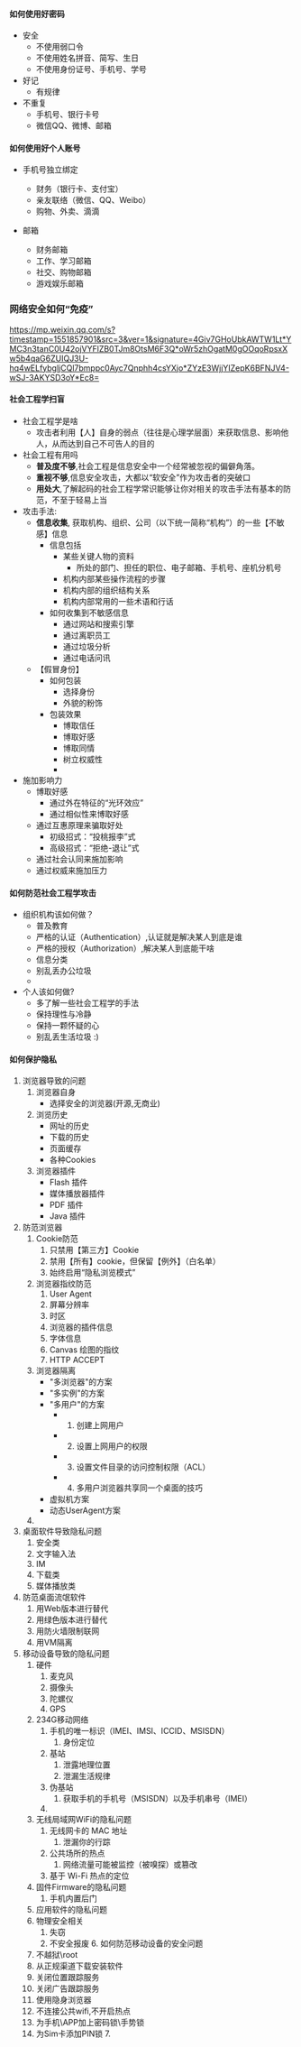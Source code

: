 #### 如何使用好密码
- 安全
  - 不使用弱口令
  - 不使用姓名拼音、简写、生日
  - 不使用身份证号、手机号、学号
- 好记
  - 有规律
- 不重复
  - 手机号、银行卡号
  - 微信QQ、微博、邮箱


#### 如何使用好个人账号
- 手机号独立绑定
  - 财务（银行卡、支付宝）
  - 亲友联络（微信、QQ、Weibo）
  - 购物、外卖、滴滴
  
- 邮箱
  - 财务邮箱
  - 工作、学习邮箱
  - 社交、购物邮箱
  - 游戏娱乐邮箱


### 网络安全如何“免疫”
https://mp.weixin.qq.com/s?timestamp=1551857901&src=3&ver=1&signature=4Giv7GHoUbkAWTW1Lt*YMC3n3tanC0U42ojVYFlZB0TJm8OtsM6F3Q*oWr5zhOgatM0gOOqoRpsxXw5b4qaG6ZUIQJ3U-hq4wELfybgljCQl7bmppc0Ayc7Qnphh4csYXjo*ZYzE3WjjYIZepK6BFNJV4-wSJ-3AKYSD3oY*Ec8=


#### 社会工程学扫盲
  - 社会工程学是啥 
    - 攻击者利用【人】自身的弱点（往往是心理学层面）来获取信息、影响他人，从而达到自己不可告人的目的
  - 社会工程有用吗
    - **普及度不够**,社会工程是信息安全中一个经常被忽视的偏僻角落。
    - **重视不够**,信息安全攻击，大都以“软安全”作为攻击者的突破口
    - **用处大**,了解起码的社会工程学常识能够让你对相关的攻击手法有基本的防范，不至于轻易上当
  - 攻击手法:
    - **信息收集**, 获取机构、组织、公司（以下统一简称“机构”）的一些【不敏感】信息
      - 信息包括
        - 某些关键人物的资料
          - 所处的部门、担任的职位、电子邮箱、手机号、座机分机号
        - 机构内部某些操作流程的步骤
        - 机构内部的组织结构关系
        - 机构内部常用的一些术语和行话
      - 如何收集到不敏感信息
        - 通过网站和搜索引擎
        - 通过离职员工
        - 通过垃圾分析
        - 通过电话问讯
    - 【假冒身份】
      - 如何包装
        - 选择身份
        - 外貌的粉饰
      - 包装效果
        - 博取信任
        - 博取好感
        - 博取同情
        - 树立权威性
        - 
  - 施加影响力
    - 博取好感
      - 通过外在特征的“光环效应”
      - 通过相似性来博取好感
    - 通过互惠原理来骗取好处
      - 初级招式：“投桃报李”式
      - 高级招式：“拒绝-退让”式
    - 通过社会认同来施加影响
    - 通过权威来施加压力


#### 如何防范社会工程学攻击

- 组织机构该如何做？   
  - 普及教育
  - 严格的认证（Authentication）,认证就是解决某人到底是谁
  - 严格的授权（Authorization）,解决某人到底能干啥
  - 信息分类
  - 别乱丢办公垃圾
  - 
- 个人该如何做?
  - 多了解一些社会工程学的手法
  - 保持理性与冷静
  - 保持一颗怀疑的心
  - 别乱丢生活垃圾 :)


#### 如何保护隐私
   1. 浏览器导致的问题
      1. 浏览器自身
         - 选择安全的浏览器(开源,无商业)
      2. 浏览历史
         - 网址的历史
         - 下载的历史
         - 页面缓存
         - 各种Cookies
      3. 浏览器插件
         -   Flash 插件
         -   媒体播放器插件
         -   PDF 插件
         -   Java 插件
   2. 防范浏览器
      1. Cookie防范
         1. 只禁用【第三方】Cookie
         2. 禁用【所有】cookie，但保留【例外】（白名单）
         3. 始终启用“隐私浏览模式” 
      2. 浏览器指纹防范
         1. User Agent
         2. 屏幕分辨率
         3. 时区
         4. 浏览器的插件信息
         5. 字体信息
         6. Canvas 绘图的指纹
         7. HTTP ACCEPT 
      3. 浏览器隔离
          - "多浏览器"的方案
          - "多实例"的方案
          - "多用户"的方案
            - 1. 创建上网用户
            - 2. 设置上网用户的权限 
            - 3. 设置文件目录的访问控制权限（ACL）
            - 4. 多用户浏览器共享同一个桌面的技巧
          - 虚拟机方案
          - 动态UserAgent方案
      4. 
   3. 桌面软件导致隐私问题
      1. 安全类
      2. 文字输入法
      3. IM
      4. 下载类
      5. 媒体播放类
   4. 防范桌面流氓软件
      1. 用Web版本进行替代
      2. 用绿色版本进行替代
      3. 用防火墙限制联网
      4. 用VM隔离
   5. 移动设备导致的隐私问题
      1. 硬件
         1. 麦克风
         2. 摄像头
         3. 陀螺仪
         4. GPS
      2. 234G移动网络
         1. 手机的唯一标识（IMEI、IMSI、ICCID、MSISDN）
            1. 身份定位
         2. 基站
            1. 泄露地理位置
            2. 泄漏生活规律
         3. 伪基站
            1. 获取手机的手机号（MSISDN）以及手机串号（IMEI）
         4. 
      3. 无线局域网WiFi的隐私问题
         1. 无线网卡的 MAC 地址
            1. 泄漏你的行踪
         2. 公共场所的热点
            1. 网络流量可能被监控（被嗅探）或篡改
         3. 基于 Wi-Fi 热点的定位
      4. 固件Firmware的隐私问题
         1. 手机内置后门
      5. 应用软件的隐私问题
      6. 物理安全相关
         1. 失窃
         2. 不安全报废
    6. 如何防范移动设备的安全问题
       1. 不越狱\root
       2. 从正规渠道下载安装软件
       3. 关闭位置跟踪服务
       4. 关闭广告跟踪服务
       5. 使用隐身浏览器
       6. 不连接公共wifi,不开启热点
       7. 为手机\APP加上密码锁\手势锁
       8. 为Sim卡添加PIN锁
    7. 